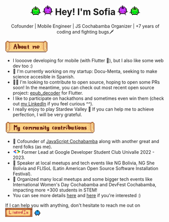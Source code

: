 <h1 align="center">
<img width="32" src="assets/green-junimo.png"/>
<img width="32" src="assets/purple-junimo.png"/>
Hey! I'm Sofia
<img width="32" src="assets/purple-junimo.png"/>
<img width="32" src="assets/green-junimo.png"/>
</h1>

<p align="center">
Cofounder | Mobile Engineer | JS Cochabamba Organizer | +7 years of coding and fighting bugs🗡
</p>

<img height="36" src="assets/about-me.png">

- I loooove developing for mobile (with Flutter 💙), but I also like some web dev too :)
- 🚀 I'm currently working on my startup: Docu-Menta, seeking to make science accesible in Spanish.
- 👩‍💻 I'm looking to contribute to open source, hoping to open some PRs soon! In the meantime, you can check out most recent open source project: [epub_decoder](https://pub.dev/packages/epub_decoder) for Flutter.
- I like to participate on hackathons and sometimes even win them (check out [my LinkedIn](https://www.linkedin.com/in/sofitoro/) if you feel curious ^^).
- I really enjoy to play Stardew Valley 🐤 If you can help me to achieve perfection, I will be very grateful.

<img height="36" src="assets/my-community-contributions.png">

- 💛 Cofounder of [JavaScript Cochabamba](https://www.instagram.com/js.cochabamba/) along with another great and nerd folks (as me).
- <img width="24" src="assets/gdsc_logo.png"> Former Lead at Google Developer Student Club Univalle 2022 - 2023.
- 🎤 Speaker at local meetups and tech events like NG Bolivia, NG She Bolivia and FLISoL (Latin American Open Source Software Installation Festival).
- 📌 Organized many local meetups and some bigger tech events like International Women's Day Cochabamba and DevFest Cochabamba, impacting more +300 students in STEM!
- You can see more details [here](community/events/README.md) and [here](community/talks/README.md) if you're interested :)

If I can help you with anything, don't hesitate to reach me out on <a href="https://www.linkedin.com/in/sofitoro/"><img src="assets/linkedin.png" height="28"/></a> <img width="24" src="assets/blue-junimo.png"/>
